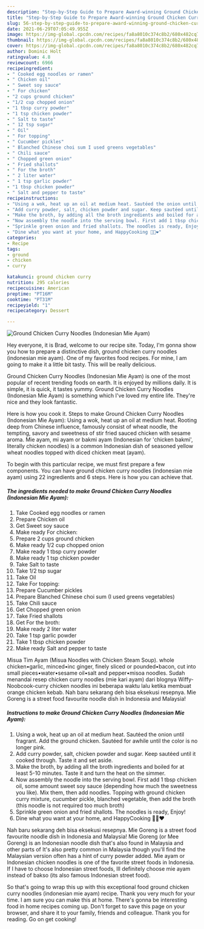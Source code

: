 ```yaml
---
description: "Step-by-Step Guide to Prepare Award-winning Ground Chicken Curry Noodles (Indonesian Mie Ayam)"
title: "Step-by-Step Guide to Prepare Award-winning Ground Chicken Curry Noodles (Indonesian Mie Ayam)"
slug: 56-step-by-step-guide-to-prepare-award-winning-ground-chicken-curry-noodles-indonesian-mie-ayam
date: 2021-06-29T07:05:49.955Z
image: https://img-global.cpcdn.com/recipes/fa8a8010c374c8b2/680x482cq70/ground-chicken-curry-noodles-indonesian-mie-ayam-recipe-main-photo.jpg
thumbnail: https://img-global.cpcdn.com/recipes/fa8a8010c374c8b2/680x482cq70/ground-chicken-curry-noodles-indonesian-mie-ayam-recipe-main-photo.jpg
cover: https://img-global.cpcdn.com/recipes/fa8a8010c374c8b2/680x482cq70/ground-chicken-curry-noodles-indonesian-mie-ayam-recipe-main-photo.jpg
author: Dominic Holt
ratingvalue: 4.8
reviewcount: 6966
recipeingredient:
- " Cooked egg noodles or ramen"
- " Chicken oil"
- " Sweet soy sauce"
- " For chicken"
- "2 cups ground chicken"
- "1/2 cup chopped onion"
- "1 tbsp curry powder"
- "1 tsp chicken powder"
- " Salt to taste"
- " 12 tsp sugar"
- " Oil"
- " For topping"
- " Cucumber pickles"
- " Blanched Chinese choi sum I used greens vegetables"
- " Chili sauce"
- " Chopped green onion"
- " Fried shallots"
- " For the broth"
- " 2 liter water"
- " 1 tsp garlic powder"
- "1 tbsp chicken powder"
- " Salt and pepper to taste"
recipeinstructions:
- "Using a wok, heat up an oil at medium heat. Sautéed the onion until fragrant. Add the ground chicken. Sautéed for awhile until the color is no longer pink."
- "Add curry powder, salt, chicken powder and sugar. Keep sautéed until it cooked through. Taste it and set aside."
- "Make the broth, by adding all the broth ingredients and boiled for at least 5-10 minutes. Taste it and turn the heat on the simmer."
- "Now assembly the noodle into the serving bowl. First add 1 tbsp chicken oil, some amount sweet soy sauce (depending how much the sweetness you like). Mix them, then add noodles. Topping with ground chicken curry mixture, cucumber pickle, blanched vegetable, then add the broth (this noodle is not required too much broth)"
- "Sprinkle green onion and fried shallots. The noodles is ready, Enjoy!"
- "Dine what you want at your home, and HappyCooking 👩‍🍳❤️"
categories:
- Recipe
tags:
- ground
- chicken
- curry

katakunci: ground chicken curry 
nutrition: 295 calories
recipecuisine: American
preptime: "PT16M"
cooktime: "PT31M"
recipeyield: "1"
recipecategory: Dessert

---
```



![Ground Chicken Curry Noodles (Indonesian Mie Ayam)](https://img-global.cpcdn.com/recipes/fa8a8010c374c8b2/680x482cq70/ground-chicken-curry-noodles-indonesian-mie-ayam-recipe-main-photo.jpg)

Hey everyone, it is Brad, welcome to our recipe site. Today, I'm gonna show you how to prepare a distinctive dish, ground chicken curry noodles (indonesian mie ayam). One of my favorites food recipes. For mine, I am going to make it a little bit tasty. This will be really delicious.

Ground Chicken Curry Noodles (Indonesian Mie Ayam) is one of the most popular of recent trending foods on earth. It is enjoyed by millions daily. It is simple, it is quick, it tastes yummy. Ground Chicken Curry Noodles (Indonesian Mie Ayam) is something which I've loved my entire life. They're nice and they look fantastic.

Here is how you cook it. Steps to make Ground Chicken Curry Noodles (Indonesian Mie Ayam): Using a wok, heat up an oil at medium heat. Rooting deep from Chinese influence, famously consist of wheat noodle, the tempting, savory and sweetness of stir fried sauced chicken with sesame aroma. Mie ayam, mi ayam or bakmi ayam (Indonesian for &#39;chicken bakmi&#39;, literally chicken noodles) is a common Indonesian dish of seasoned yellow wheat noodles topped with diced chicken meat (ayam).


To begin with this particular recipe, we must first prepare a few components. You can have ground chicken curry noodles (indonesian mie ayam) using 22 ingredients and 6 steps. Here is how you can achieve that.

<!--inarticleads1-->

##### The ingredients needed to make Ground Chicken Curry Noodles (Indonesian Mie Ayam):

1. Take  Cooked egg noodles or ramen
1. Prepare  Chicken oil
1. Get  Sweet soy sauce
1. Make ready  For chicken:
1. Prepare 2 cups ground chicken
1. Make ready 1/2 cup chopped onion
1. Make ready 1 tbsp curry powder
1. Make ready 1 tsp chicken powder
1. Take  Salt to taste
1. Take  1/2 tsp sugar
1. Take  Oil
1. Take  For topping:
1. Prepare  Cucumber pickles
1. Prepare  Blanched Chinese choi sum (I used greens vegetables)
1. Take  Chili sauce
1. Get  Chopped green onion
1. Take  Fried shallots
1. Get  For the broth:
1. Make ready  2 liter water
1. Take  1 tsp garlic powder
1. Take 1 tbsp chicken powder
1. Make ready  Salt and pepper to taste


Misua Tim Ayam (Misua Noodles with Chicken Steam Soup). whole chicken•garlic, minced•inc ginger, finely sliced or pounded•bacon, cut into small pieces•water•sesame oil•salt and pepper•misoa noodles. Sudah menandai resep chicken curry noodles (mie kari ayam) dari blognya Wiffy-Noobcook-curry chicken noodles ini beberapa waktu lalu ketika membuat orange chicken kebab. Nah baru sekarang deh bisa eksekusi resepnya. Mie Goreng is a street food favourite noodle dish in Indonesia and Malaysia! 

<!--inarticleads2-->

##### Instructions to make Ground Chicken Curry Noodles (Indonesian Mie Ayam):

1. Using a wok, heat up an oil at medium heat. Sautéed the onion until fragrant. Add the ground chicken. Sautéed for awhile until the color is no longer pink.
1. Add curry powder, salt, chicken powder and sugar. Keep sautéed until it cooked through. Taste it and set aside.
1. Make the broth, by adding all the broth ingredients and boiled for at least 5-10 minutes. Taste it and turn the heat on the simmer.
1. Now assembly the noodle into the serving bowl. First add 1 tbsp chicken oil, some amount sweet soy sauce (depending how much the sweetness you like). Mix them, then add noodles. Topping with ground chicken curry mixture, cucumber pickle, blanched vegetable, then add the broth (this noodle is not required too much broth)
1. Sprinkle green onion and fried shallots. The noodles is ready, Enjoy!
1. Dine what you want at your home, and HappyCooking 👩‍🍳❤️


Nah baru sekarang deh bisa eksekusi resepnya. Mie Goreng is a street food favourite noodle dish in Indonesia and Malaysia! Mie Goreng (or Mee Goreng) is an Indonesian noodle dish that&#39;s also found in Malaysia and other parts of It&#39;s also pretty common in Malaysia though you&#39;ll find the Malaysian version often has a hint of curry powder added. Mie ayam or Indonesian chicken noodles is one of the favorite street foods in Indonesia. If I have to choose Indonesian street foods, Ill definitely choose mie ayam instead of bakso (its also famous Indonesian street food). 

So that's going to wrap this up with this exceptional food ground chicken curry noodles (indonesian mie ayam) recipe. Thank you very much for your time. I am sure you can make this at home. There's gonna be interesting food in home recipes coming up. Don't forget to save this page on your browser, and share it to your family, friends and colleague. Thank you for reading. Go on get cooking!
